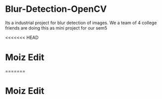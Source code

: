 # Blur-Detection-OpenCV
Its a industrial project for blur detection of images. We a team of 4 college friends are doing this as mini project for our sem5

<<<<<<< HEAD
# Moiz Edit
=======
# Moiz Edit
